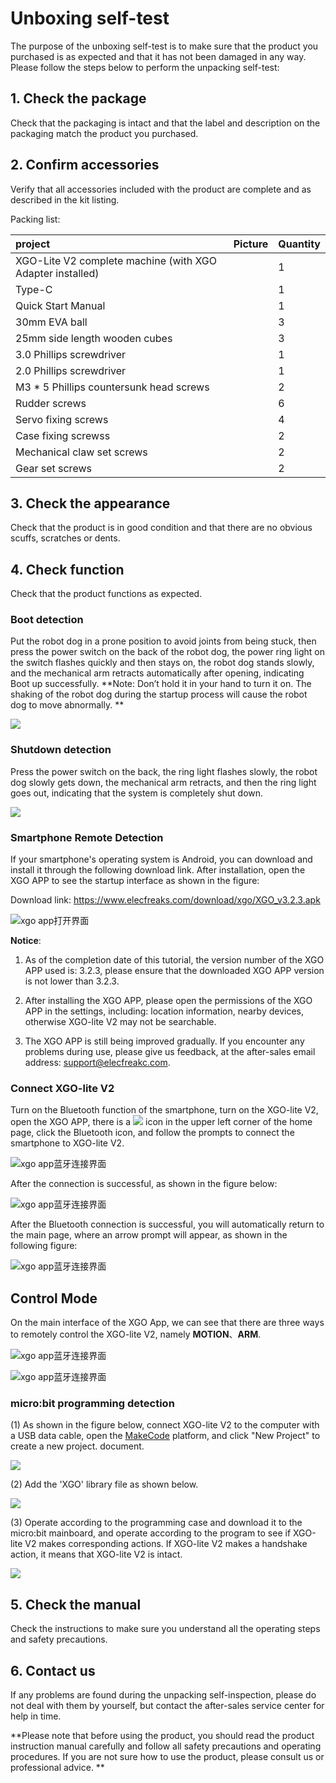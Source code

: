 ﻿---
sidebar_position: 3
sidebar_label: Unboxing self-test
---


#  Unboxing self-test

The purpose of the unboxing self-test is to make sure that the product you purchased is as expected and that it has not been damaged in any way. Please follow the steps below to perform the unpacking self-test:

## 1. Check the package

Check that the packaging is intact and that the label and description on the packaging match the product you purchased.

## 2. Confirm accessories

Verify that all accessories included with the product are complete and as described in the kit listing.

Packing list:

| project                                                   | Picture | Quantity |
| :-------------------------------------------------------- | ------- | -------- |
| XGO-Lite V2 complete machine (with XGO Adapter installed) |         | 1        |
| Type-C                                     |         | 1        |
| Quick Start Manual                                        |         | 1        |
| 30mm EVA ball                                             |         | 3        |
| 25mm side length wooden cubes                             |         | 3        |
| 3.0 Phillips screwdriver                                  |         | 1        |
| 2.0 Phillips screwdriver                                  |         | 1        |
| M3 * 5 Phillips countersunk head screws                    |         | 2        |
| Rudder screws                                              |         | 6        |
| Servo fixing screws                                        |         | 4        |
| Case fixing screwss                                        |         | 2        |
| Mechanical claw set screws                                 |         | 2        |
| Gear set screws                                            |         | 2        |

## 3. Check the appearance

Check that the product is in good condition and that there are no obvious scuffs, scratches or dents.

## 4. Check function

Check that the product functions as expected.

### Boot detection

Put the robot dog in a prone position to avoid joints from being stuck, then press the power switch on the back of the robot dog, the power ring light on the switch flashes quickly and then stays on, the robot dog stands slowly, and the mechanical arm retracts automatically after opening, indicating Boot up successfully. **Note: Don’t hold it in your hand to turn it on. The shaking of the robot dog during the startup process will cause the robot dog to move abnormally. **

![](https://wiki-media-ef.oss-cn-hongkong.aliyuncs.com/i18n/en/docusaurus-plugin-content-docs/current/microbit/robot/xgo-robot-kit-v2/images/microbit-xgo-lite2-detection-01.gif)

### Shutdown detection

Press the power switch on the back, the ring light flashes slowly, the robot dog slowly gets down, the mechanical arm retracts, and then the ring light goes out, indicating that the system is completely shut down.

![](https://wiki-media-ef.oss-cn-hongkong.aliyuncs.com/i18n/en/docusaurus-plugin-content-docs/current/microbit/robot/xgo-robot-kit-v2/images/microbit-xgo-lite2-detection-02.gif)

### Smartphone Remote Detection

If your smartphone's operating system is Android, you can download and install it through the following download link. After installation, open the XGO APP to see the startup interface as shown in the figure:

Download link: https://www.elecfreaks.com/download/xgo/XGO_v3.2.3.apk

![xgo app打开界面](https://wiki-media-ef.oss-cn-hongkong.aliyuncs.com/docs/microbit/robot/xgo-robot-kit/images/microbit-xgo-robot-kit-08-1.png)


**Notice**:

1. As of the completion date of this tutorial, the version number of the XGO APP used is: 3.2.3, please ensure that the downloaded XGO APP version is not lower than 3.2.3.

2. After installing the XGO APP, please open the permissions of the XGO APP in the settings, including: location information, nearby devices, otherwise XGO-lite V2 may not be searchable.
3. The XGO APP is still being improved gradually. If you encounter any problems during use, please give us feedback, at the after-sales email address: support@elecfreakc.com.

### Connect XGO-lite V2

Turn on the Bluetooth function of the smartphone, turn on the XGO-lite V2, open the XGO APP, there is a ![](https://wiki-media-ef.oss-cn-hongkong.aliyuncs.com/i18n/en/docusaurus-plugin-content-docs/current/microbit/robot/xgo-robot-kit-v2/images/microbit-xgo-lite-v2-app-2.png) icon in the upper left corner of the home page, click the Bluetooth icon, and follow the prompts to connect the smartphone to XGO-lite V2.

![xgo app蓝牙连接界面](https://wiki-media-ef.oss-cn-hongkong.aliyuncs.com/docs/microbit/robot/xgo-robot-kit/images/microbit-xgo-robot-kit-08-2.png)

After the connection is successful, as shown in the figure below:

![xgo app蓝牙连接界面](https://wiki-media-ef.oss-cn-hongkong.aliyuncs.com/docs/microbit/robot/xgo-robot-kit/images/microbit-xgo-robot-kit-08-7.png)

After the Bluetooth connection is successful, you will automatically return to the main page, where an arrow prompt will appear, as shown in the following figure:

![xgo app蓝牙连接界面](https://wiki-media-ef.oss-cn-hongkong.aliyuncs.com/docs/microbit/robot/xgo-robot-kit/images/microbit-xgo-robot-kit-08-4.png)

##  Control Mode

On the main interface of the XGO App, we can see that there are three ways to remotely control the XGO-lite V2, namely **MOTION**、**ARM**.

![xgo app蓝牙连接界面](https://wiki-media-ef.oss-cn-hongkong.aliyuncs.com/docs/microbit/robot/xgo-robot-kit/images/microbit-xgo-robot-kit-08-8.png)

![xgo app蓝牙连接界面](https://wiki-media-ef.oss-cn-hongkong.aliyuncs.com/docs/microbit/robot/xgo-robot-kit/images/microbit-xgo-robot-kit-08-9.png)

### micro:bit programming detection

(1) As shown in the figure below, connect XGO-lite V2 to the computer with a USB data cable, open the [MakeCode](https://makecode.microbit.org/#) platform, and click "New Project" to create a new project. document.

![](https://wiki-media-ef.oss-cn-hongkong.aliyuncs.com/i18n/en/docusaurus-plugin-content-docs/current/microbit/robot/xgo-robot-kit-v2/images/microbit-xgo-lite2-examine-01.png)

(2) Add the 'XGO' library file as shown below.

![](https://wiki-media-ef.oss-cn-hongkong.aliyuncs.com/i18n/en/docusaurus-plugin-content-docs/current/microbit/robot/xgo-robot-kit-v2/images/microbit-xgo-lite2-examine-02.png)

(3) Operate according to the programming case and download it to the micro:bit mainboard, and operate according to the program to see if XGO-lite V2 makes corresponding actions. If XGO-lite V2 makes a handshake action, it means that XGO-lite V2 is intact.

![](https://wiki-media-ef.oss-cn-hongkong.aliyuncs.com/i18n/en/docusaurus-plugin-content-docs/current/microbit/robot/xgo-robot-kit-v2/images/microbit-xgo-lite2-examine-03.png)

## 5. Check the manual

Check the instructions to make sure you understand all the operating steps and safety precautions.

## 6. Contact us

If any problems are found during the unpacking self-inspection, please do not deal with them by yourself, but contact the after-sales service center for help in time.

**Please note that before using the product, you should read the product instruction manual carefully and follow all safety precautions and operating procedures. If you are not sure how to use the product, please consult us or professional advice. **
